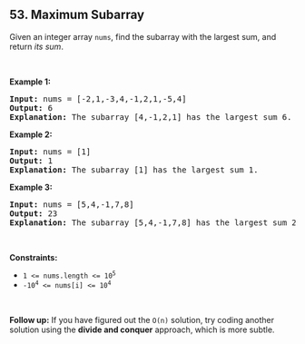 <h2>53. Maximum Subarray</h2>

<p>Given an integer array <code>nums</code>, find the <span data-keyword="subarray-nonempty">subarray</span> with the largest sum, and return <em>its sum</em>.</p>

<p>&nbsp;</p>
<p><strong class="example">Example 1:</strong></p>

<pre>
<strong>Input:</strong> nums = [-2,1,-3,4,-1,2,1,-5,4]
<strong>Output:</strong> 6
<strong>Explanation:</strong> The subarray [4,-1,2,1] has the largest sum 6.
</pre>

<p><strong class="example">Example 2:</strong></p>

<pre>
<strong>Input:</strong> nums = [1]
<strong>Output:</strong> 1
<strong>Explanation:</strong> The subarray [1] has the largest sum 1.
</pre>

<p><strong class="example">Example 3:</strong></p>

<pre>
<strong>Input:</strong> nums = [5,4,-1,7,8]
<strong>Output:</strong> 23
<strong>Explanation:</strong> The subarray [5,4,-1,7,8] has the largest sum 23.
</pre>

<p>&nbsp;</p>
<p><strong>Constraints:</strong></p>

<ul>
	<li><code>1 &lt;= nums.length &lt;= 10<sup>5</sup></code></li>
	<li><code>-10<sup>4</sup> &lt;= nums[i] &lt;= 10<sup>4</sup></code></li>
</ul>

<p>&nbsp;</p>
<p><strong>Follow up:</strong> If you have figured out the <code>O(n)</code> solution, try coding another solution using the <strong>divide and conquer</strong> approach, which is more subtle.</p>